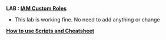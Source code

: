 **LAB : [IAM Custom Roles](https://www.qwiklabs.com/focuses/1035?parent=catalog)**
 - This lab is working fine. No need to add anything or change

**[How to use Scripts and Cheatsheet](/HOW-TO.md)**
